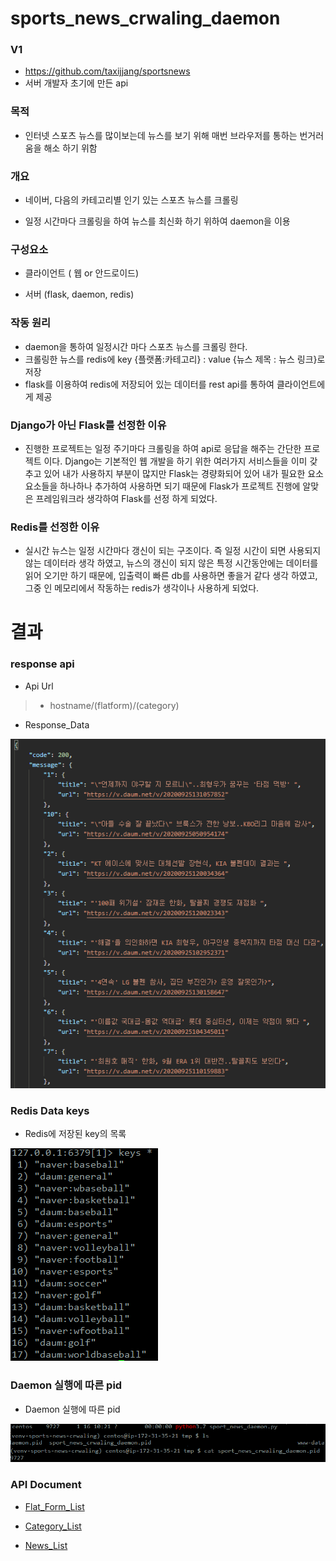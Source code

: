 # sports_news_crwaling_daemon

### V1
 - https://github.com/taxijjang/sportsnews
 - 서버 개발자 초기에 만든 api

### 목적
- 인터넷 스포츠 뉴스를 많이보는데 뉴스를 보기 위해 매번 브라우저를 통하는 번거러움을 해소 하기 위함

### 개요

- 네이버, 다음의 카테고리별 인기 있는 스포츠 뉴스를 크롤링

- 일정 시간마다 크롤링을 하여 뉴스를 최신화 하기 위하여 daemon을 이용

### 구성요소

- 클라이언트 ( 웹 or 안드로이드)

- 서버 (flask, daemon, redis)

### 작동 원리

- daemon을 통하여 일정시간 마다 스포츠 뉴스를 크롤링 한다.
- 크롤링한 뉴스를 redis에  key {플랫폼:카테고리} : value {뉴스 제목 : 뉴스 링크}로 저장
- flask를 이용하여 redis에 저장되어 있는 데이터를 rest api를 통하여 클라이언트에게 제공


### Django가 아닌 Flask를 선정한 이유

- 진행한 프로젝트는 일정 주기마다 크롤링을 하여 api로 응답을 해주는 간단한 프로젝트 이다. Django는 기본적인 웹 개발을 하기 위한 여러가지 서비스들을 이미 갖추고 있어 내가 사용하지 부분이 많지만 Flask는 경량화되어 있어 내가 필요한 요소요소들을 하나하나 추가하여 사용하면 되기 때문에 Flask가 프로젝트 진행에 알맞은 프레임워크라 생각하여 Flask를 선정 하게 되었다.


### Redis를 선정한 이유

- 실시간 뉴스는 일정 시간마다 갱신이 되는 구조이다. 즉 일정 시간이 되면 사용되지 않는 데이터라 생각 하였고, 뉴스의 갱신이 되지 않은 특정 시간동안에는 데이터를 읽어 오기만 하기 때문에, 입출력이 빠른 db를 사용하면 좋을거 같다 생각 하였고, 그중 인 메모리에서 작동하는 redis가 생각이나 사용하게 되었다.

# 결과


### response api

- Api Url

>- hostname/(flatform)/(category)

- Response_Data

![Response Data](/image/api.PNG)


### Redis Data keys

- Redis에 저장된 key의 목록

![redis_keys](/image/redis_keys.PNG)


### Daemon 실행에 따른 pid

- Daemon 실행에 따른 pid

![daemon_pid](image/daemon_pid.png)


### API Document

- [Flat_Form_List](https://github.com/taxijjang/sports_news_crwaling_daemon/blob/master/api_document.md#flat_form_list-flat_form_list)

- [Category_List](https://github.com/taxijjang/sports_news_crwaling_daemon/blob/master/api_document.md#category_list-flat_form_listflat_form)

- [News_List](https://github.com/taxijjang/sports_news_crwaling_daemon/blob/master/api_document.md#news_list-flat_form_listcategory)
